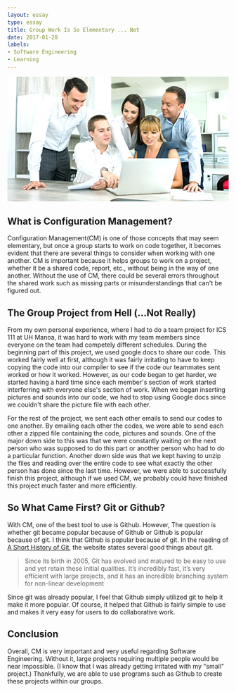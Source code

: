 ```yaml
---
layout: essay
type: essay
title: Group Work Is So Elementary ... Not
date: 2017-01-20
labels:
- Software Engineering
- Learning
---
```


<img class="ui tiny left circular floated image" src="../images/cm1.jpg">

## What is Configuration Management? 

Configuration Management(CM) is one of those concepts that may seem elementary, but once a group starts to work on code together, it becomes evident that there are several things to consider when working with one another. CM is important because it helps groups to work on a project, whether it be a shared code, report, etc., without being in the way of one another. Without the use of CM, there could be several errors throughout the shared work such as missing parts or misunderstandings that can't be figured out. 

## The Group Project from Hell (...Not Really)

From my own personal experience, where I had to do a team project for ICS 111 at UH Manoa, it was hard to work with my team members since everyone on the team had competely different schedules. During the beginning part of this project, we used google docs to share our code. This worked fairly well at first, although it was fairly irritating to have to keep copying the code into our compiler to see if the code our teammates sent worked or how it worked. However, as our code began to get harder, we started having a hard time since each member's section of work started interferring with everyone else's section of work. When we began inserting pictures and sounds into our code, we had to stop using Google docs since we couldn't share the picture file with each other. 

For the rest of the project, we sent each other emails to send our codes to one another. By emailing each other the codes, we were able to send each other a zipped file containing the code, pictures and sounds. One of the major down side to this was that we were constantly waiting on the next person who was supposed to do this part or another person who had to do a particular function. Another down side was that we kept having to unzip the files and reading over the entire code to see what exactly the other person has done since the last time. However, we were able to successfully finish this project, although if we used CM, we probably could have finished this project much faster and more efficiently. 

## So What Came First? Git or Github?

With CM, one of the best tool to use is Github. However, The question is whether git became popular because of Github or Github is popular because of git. I think that Github is popular because of git. In the reading of [A Short History of Git](https://git-scm.com/book/en/v2/Getting-Started-A-Short-History-of-Git), the website states several good things about git. 

> Since its birth in 2005, Git has evolved and matured to be easy to use and yet retain these initial qualities. It’s incredibly fast, it’s very efficient with large projects, and it has an incredible branching system for non-linear development

Since git was already popular, I feel that Github simply utilized git to help it make it more popular. Of course, it helped that Github is fairly simple to use and makes it very easy for users to do collaborative work. 

## Conclusion

Overall, CM is very important and very useful regarding Software Engineering. Without it, large projects requiring multiple people would be near impossible. (I know that I was already getting irritated with my "small" project.) Thankfully, we are able to use programs such as Github to create these projects within our groups.  
